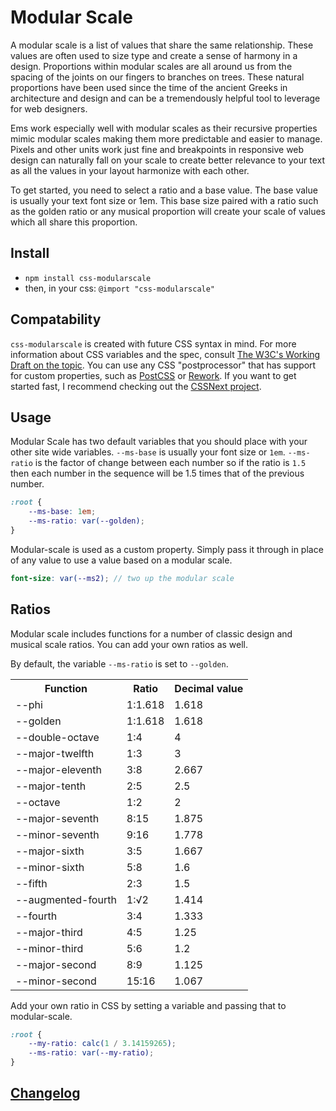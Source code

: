 # Modular Scale

A modular scale is a list of values that share the same relationship. These values are often used to size type and create a sense of harmony in a design. Proportions within modular scales are all around us from the spacing of the joints on our fingers to branches on trees. These natural proportions have been used since the time of the ancient Greeks in architecture and design and can be a tremendously helpful tool to leverage for web designers.

Ems work especially well with modular scales as their recursive properties mimic modular scales making them more predictable and easier to manage. Pixels and other units work just fine and breakpoints in responsive web design can naturally fall on your scale to create better relevance to your text as all the values in your layout harmonize with each other.

To get started, you need to select a ratio and a base value. The base value is usually your text font size or 1em. This base size paired with a ratio such as the golden ratio or any musical proportion will create your scale of values which all share this proportion.

## Install
- `npm install css-modularscale`
- then, in your css:
	`@import "css-modularscale"`

## Compatability
`css-modularscale` is created with future CSS syntax in mind. For more information about CSS variables and the spec, consult [The W3C's Working Draft on the topic](http://www.w3.org/TR/css-variables/).
You can use any CSS "postprocessor" that has support for custom properties, such as [PostCSS](https://github.com/postcss) or [Rework](https://github.com/reworkcss/). If you want to get started fast, I recommend checking out the [CSSNext project](https://github.com/cssnext/cssnext).

## Usage

Modular Scale has two default variables that you should place with your other site wide variables. `--ms-base` is usually your font size or `1em`. `--ms-ratio` is the factor of change between each number so if the ratio is `1.5` then each number in the sequence will be 1.5 times that of the previous number.

```css
:root {
	--ms-base: 1em;
	--ms-ratio: var(--golden);
}
```

Modular-scale is used as a custom property. Simply pass it through in place of any value to use a value based on a modular scale.

```scss
font-size: var(--ms2); // two up the modular scale
```

## Ratios

Modular scale includes functions for a number of classic design and musical scale ratios. You can add your own ratios as well.

By default, the variable `--ms-ratio` is set to `--golden`.

<table>

  <tr><th>Function</th><th>Ratio</th><th>Decimal value</th></tr>

  <tr><td>--phi</td><td>1:1.618</td><td>1.618</td></tr>
  <tr><td>--golden</td><td>1:1.618</td><td>1.618</td></tr>
  <tr><td>--double-octave</td><td>1:4</td><td>4</td></tr>
  <tr><td>--major-twelfth</td><td>1:3</td><td>3</td></tr>
  <tr><td>--major-eleventh</td><td>3:8</td><td>2.667</td></tr>
  <tr><td>--major-tenth</td><td>2:5</td><td>2.5</td></tr>
  <tr><td>--octave</td><td>1:2</td><td>2</td></tr>
  <tr><td>--major-seventh</td><td>8:15</td><td>1.875</td></tr>
  <tr><td>--minor-seventh</td><td>9:16</td><td>1.778</td></tr>
  <tr><td>--major-sixth</td><td>3:5</td><td>1.667</td></tr>
  <tr><td>--minor-sixth</td><td>5:8</td><td>1.6</td></tr>
  <tr><td>--fifth</td><td>2:3</td><td>1.5</td></tr>
  <tr><td>--augmented-fourth</td><td>1:√2</td><td>1.414</td></tr>
  <tr><td>--fourth</td><td>3:4</td><td>1.333</td></tr>
  <tr><td>--major-third</td><td>4:5</td><td>1.25</td></tr>
  <tr><td>--minor-third</td><td>5:6</td><td>1.2</td></tr>
  <tr><td>--major-second</td><td>8:9</td><td>1.125</td></tr>
  <tr><td>--minor-second</td><td>15:16</td><td>1.067</td></tr>

</table>

Add your own ratio in CSS by setting a variable and passing that to modular-scale.

```css
:root {
	--my-ratio: calc(1 / 3.14159265);
	--ms-ratio: var(--my-ratio);
}
```

## [Changelog](https://github.com/VinSpee/css-modular-scale/releases)
